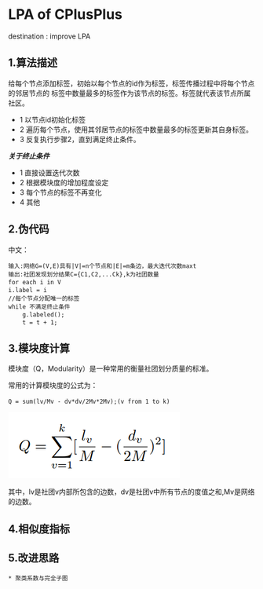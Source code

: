 LPA of CPlusPlus
====
destination : improve LPA

## 1.算法描述

给每个节点添加标签，初始以每个节点的id作为标签，标签传播过程中将每个节点的邻居节点的
标签中数量最多的标签作为该节点的标签。标签就代表该节点所属社区。

* 1 以节点id初始化标签
* 2 遍历每个节点，使用其邻居节点的标签中数量最多的标签更新其自身标签。
* 3 反复执行步骤2，直到满足终止条件。

***关于终止条件***
* 1 直接设置迭代次数
* 2 根据模块度的增加程度设定
* 3 每个节点的标签不再变化
* 4 其他

## 2.伪代码

中文：
```
输入:网络G=(V,E)具有|V|=n个节点和|E|=m条边，最大迭代次数maxt
输出:社团发现划分结果C={C1,C2,...Ck},k为社团数量
for each i in V
i.label = i
//每个节点分配唯一的标签
while 不满足终止条件
	g.labeled();
	t = t + 1;
```

## 3.模块度计算
模块度（Q，Modularity）是一种常用的衡量社团划分质量的标准。

常用的计算模块度的公式为：

`Q = sum(lv/Mv - dv*dv/2Mv*2Mv);(v from 1 to k)`

![Q](img/q.png)

其中，lv是社团v内部所包含的边数，dv是社团v中所有节点的度值之和,Mv是网络的边数。

## 4.相似度指标


## 5.改进思路
	* 聚类系数与完全子图

